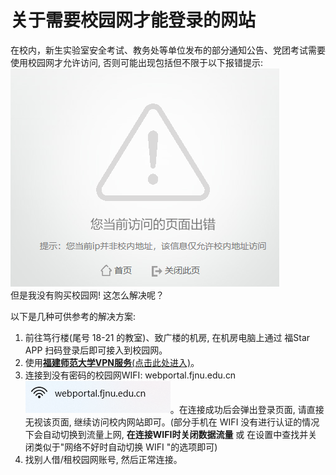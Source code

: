 # 关于需要校园网才能登录的网站

在校内，新生实验室安全考试、教务处等单位发布的部分通知公告、党团考试需要使用校园网才允许访问, 否则可能出现包括但不限于以下报错提示: ![error msg](imgs/schoolweb_error.png)  
但是我没有购买校园网! 这怎么解决呢？

以下是几种可供参考的解决方案:

1. 前往笃行楼(尾号 18-21 的教室)、致广楼的机房, 在机房电脑上通过 福Star APP 扫码登录后即可接入到校园网。
2. 使用[**福建师范大学VPN服务**(点击此处进入)](https://net.fjnu.edu.cn/43/d4/c5318a82900/page.htm)。
3. 连接到没有密码的校园网WIFI: webportal.fjnu.edu.cn![ssid](imgs/schoolweb_ssid.png)。在连接成功后会弹出登录页面, 请直接无视该页面, 继续访问校内网站即可。(部分手机在 WIFI 没有进行认证的情况下会自动切换到流量上网, **在连接WIFI时关闭数据流量** 或 在设置中查找并关闭类似于"网络不好时自动切换 WIFI "的选项即可)
4. 找别人借/租校园网账号, 然后正常连接。
